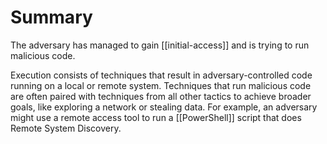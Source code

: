 
# Summary
The adversary has managed to gain [[initial-access]] and is trying to run malicious code.

Execution consists of techniques that result in adversary-controlled code running on a local or remote system. Techniques that run malicious code are often paired with techniques from all other tactics to achieve broader goals, like exploring a network or stealing data. For example, an adversary might use a remote access tool to run a [[PowerShell]] script that does Remote System Discovery.

